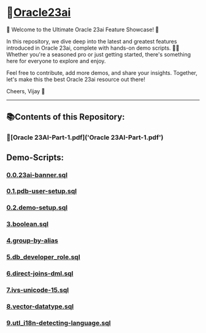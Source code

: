 # 🔗[Oracle23ai](https://docs.oracle.com/en/database/oracle/oracle-database/23/index.html)
🎉 Welcome to the Ultimate Oracle 23ai Feature Showcase! 🎉

In this repository, we dive deep into the latest and greatest features introduced in Oracle 23ai, complete with hands-on demo scripts. 📝✨ Whether you're a seasoned pro or just getting started, there's something here for everyone to explore and enjoy.

Feel free to contribute, add more demos, and share your insights. Together, let's make this the best Oracle 23ai resource out there!

Cheers, Vijay 🚀

----

## 📚Contents of this Repository:

### 📖[Oracle 23AI-Part-1.pdf]('Oracle 23AI-Part-1.pdf')

## Demo-Scripts:

### [0.0.23ai-banner.sql](./scripts/0.0.23ai-banner.sql)
### [0.1.pdb-user-setup.sql](./scripts/0.1.pdb-user-setup.sql)
### [0.2.demo-setup.sql](./scripts/0.2.demo-setup.sql)
### [3.boolean.sql](./scripts/3.boolean.sql)
### [4.group-by-alias]('4.group-by-alias.sql')
### [5.db_developer_role.sql](./scripts/5.db_developer_role.sql)
### [6.direct-joins-dml.sql](./scripts/6.direct-joins-dml.sql)
### [7.ivs-unicode-15.sql](./scripts/7.ivs-unicode-15.sql)
### [8.vector-datatype.sql](./scripts/8.vector-datatype.sql)
### [9.utl_i18n-detecting-language.sql](./scripts/9.utl_i18n-detecting-language.sql)